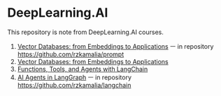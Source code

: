 # DeepLearning.AI

This repository is note from DeepLearning.AI courses.
1. [Vector Databases: from Embeddings to Applications](https://learn.deeplearning.ai/accomplishments/95281f04-5dc4-4ed1-8c08-e489ea99b97a?usp=sharing) ㅡ in repository https://github.com/rzkamalia/prompt 
2. [Vector Databases: from Embeddings to Applications](https://learn.deeplearning.ai/accomplishments/cfc33384-5f63-4df5-851f-562c8e5132a0?usp=sharing)
3. [Functions, Tools, and Agents with LangChain](https://learn.deeplearning.ai/accomplishments/48d863fb-ffea-48be-93c9-c44ec0e43884?usp=sharing)
4. [AI Agents in LangGraph](https://learn.deeplearning.ai/accomplishments/b5eec6f5-20c5-41c4-a879-985bb73299e2?usp=sharing) ㅡ in repository https://github.com/rzkamalia/langchain 
